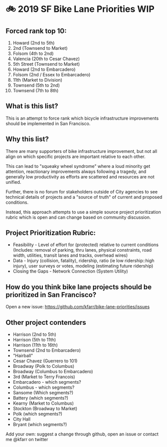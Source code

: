 # 🚲 2019 SF Bike Lane Priorities WIP

## Forced rank top 10:
1. Howard (2nd to 5th)
2. 2nd (Townsend to Market)
3. Folsom (4th to 2nd)
4. Valencia (20th to Cesar Chavez)
5. 5th Street (Townsend to Market)
6. Howard (2nd to Embarcadero)
7. Folsom (2nd / Essex to Embarcadero)
8. 11th (Market to Division)
9. Townsend (5th to 2nd)
10. Townsend (7th to 8th)

## What is this list?
This is an attempt to force rank which bicycle infrastructure improvements should be implemented in San Francisco.

## Why this list?
There are many supporters of bike infrastructure improvement, but not all align on which specific projects are important relative to each other.

This can lead to "squeaky wheel syndrome" where a loud minority get attention, reactionary improvements always following a tragedy, and generally low productivity as efforts are scattered and resources are not unified.

Further, there is no forum for stakeholders outside of City agencies to see technical details of projects and a "source of truth" of current and proposed conditions.

Instead, this approach attempts to use a simple source project prioritization rubric which is open and can change based on community discussion.

## Project Prioritization Rubric:

* Feasibility - Level of effort for (protected) relative to current conditions (Includes: removal of parking, thru lanes, physical constraints, road width, utilities, transit lanes and tracks, overhead wires)
* Data - Injury (collision, fatality), ridership, ratio (ie low ridership::high injury), user surveys or votes, modeling (estimating future ridership)
* Closing the Gaps - Network Connection (System Utility)

## How do you think bike lane projects should be prioritized in San Francisco?
Open a new issue: https://github.com/kfarr/bike-lane-priorities/issues

## Other project contenders
- Harrison (2nd to 5th)
- Harrison (5th to 11th)
- Harrison (11th to 16th)
- Townsend (2nd to Embarcadero)
- "Hairball"
- Cesar Chavez (Guerrero to 101)
- Broadway (Polk to Columbus)
- Broadway (Columbus to Embarcadero)
- 3rd (Market to Terry Francois)
- Embarcadero - which segments?
- Columbus - which segments?
- Sansome (Which segments?)
- Battery (which segments?)
- Kearny (Market to Columbus)
- Stockton (Broadway to Market)
- Polk (which segments?)
- City Hall
- Bryant (which segments?)

Add your own: suggest a change through github, open an issue or contact me @kfarr on twitter
